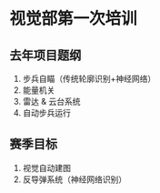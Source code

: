 # 视觉部第一次培训
## 去年项目题纲
   1. 步兵自瞄（传统轮廓识别+神经网络）
   2. 能量机关
   3. 雷达 & 云台系统
   4. 自动步兵运行
## 赛季目标
   1. 视觉自动建图
   2. 反导弹系统（神经网络识别）
